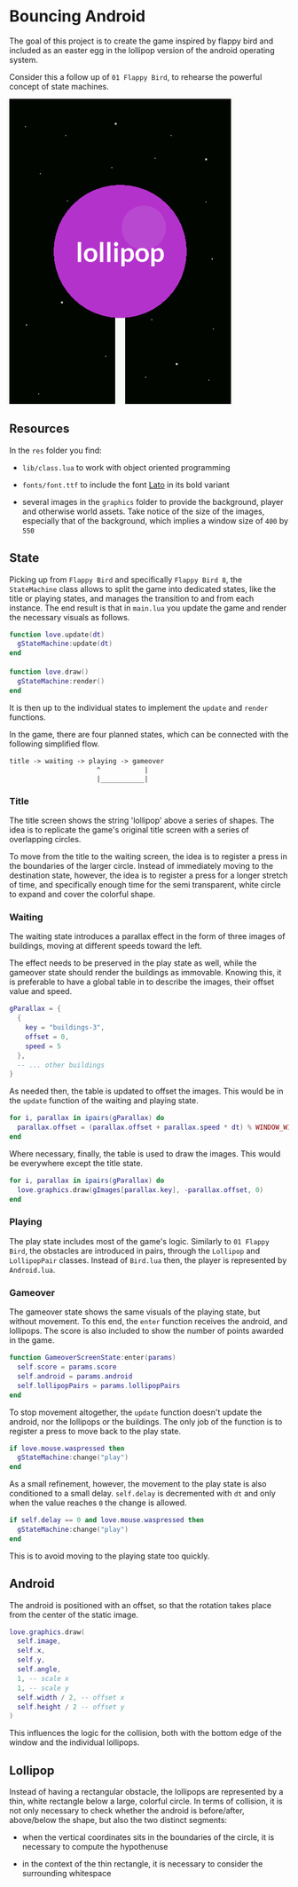 # Bouncing Android

The goal of this project is to create the game inspired by flappy bird and included as an easter egg in the lollipop version of the android operating system.

Consider this a follow up of `01 Flappy Bird`, to rehearse the powerful concept of state machines.

![A few frames from the demo "Bouncing Android"](https://github.com/borntofrappe/game-development/blob/master/Practice/Bouncing%20Android/showcase.gif)

## Resources

In the `res` folder you find:

- `lib/class.lua` to work with object oriented programming

- `fonts/font.ttf` to include the font [Lato](https://fonts.google.com/specimen/Lato) in its bold variant

- several images in the `graphics` folder to provide the background, player and otherwise world assets. Take notice of the size of the images, especially that of the background, which implies a window size of `400` by `550`

## State

Picking up from `Flappy Bird` and specifically `Flappy Bird 8`, the `StateMachine` class allows to split the game into dedicated states, like the title or playing states, and manages the transition to and from each instance. The end result is that in `main.lua` you update the game and render the necessary visuals as follows.

```lua
function love.update(dt)
  gStateMachine:update(dt)
end

function love.draw()
  gStateMachine:render()
end
```

It is then up to the individual states to implement the `update` and `render` functions.

In the game, there are four planned states, which can be connected with the following simplified flow.

```text
title -> waiting -> playing -> gameover
                      ^           |
                      |___________|
```

### Title

The title screen shows the string 'lollipop' above a series of shapes. The idea is to replicate the game's original title screen with a series of overlapping circles.

To move from the title to the waiting screen, the idea is to register a press in the boundaries of the larger circle. Instead of immediately moving to the destination state, however, the idea is to register a press for a longer stretch of time, and specifically enough time for the semi transparent, white circle to expand and cover the colorful shape.

### Waiting

The waiting state introduces a parallax effect in the form of three images of buildings, moving at different speeds toward the left.

The effect needs to be preserved in the play state as well, while the gameover state should render the buildings as immovable. Knowing this, it is preferable to have a global table in to describe the images, their offset value and speed.

```lua
gParallax = {
  {
    key = "buildings-3",
    offset = 0,
    speed = 5
  },
  -- ... other buildings
}
```

As needed then, the table is updated to offset the images. This would be in the `update` function of the waiting and playing state.

```lua
for i, parallax in ipairs(gParallax) do
  parallax.offset = (parallax.offset + parallax.speed * dt) % WINDOW_WIDTH
end
```

Where necessary, finally, the table is used to draw the images. This would be everywhere except the title state.

```lua
for i, parallax in ipairs(gParallax) do
  love.graphics.draw(gImages[parallax.key], -parallax.offset, 0)
end
```

### Playing

The play state includes most of the game's logic. Similarly to `01 Flappy Bird`, the obstacles are introduced in pairs, through the `Lollipop` and `LollipopPair` classes. Instead of `Bird.lua` then, the player is represented by `Android.lua`.

### Gameover

The gameover state shows the same visuals of the playing state, but without movement. To this end, the `enter` function receives the android, and lollipops. The score is also included to show the number of points awarded in the game.

```lua
function GameoverScreenState:enter(params)
  self.score = params.score
  self.android = params.android
  self.lollipopPairs = params.lollipopPairs
end
```

To stop movement altogether, the `update` function doesn't update the android, nor the lollipops or the buildings. The only job of the function is to register a press to move back to the play state.

```lua
if love.mouse.waspressed then
  gStateMachine:change("play")
end
```

As a small refinement, however, the movement to the play state is also conditioned to a small delay. `self.delay` is decremented with `dt` and only when the value reaches `0` the change is allowed.

```lua
if self.delay == 0 and love.mouse.waspressed then
  gStateMachine:change("play")
end
```

This is to avoid moving to the playing state too quickly.

## Android

The android is positioned with an offset, so that the rotation takes place from the center of the static image.

```lua
love.graphics.draw(
  self.image,
  self.x,
  self.y,
  self.angle,
  1, -- scale x
  1, -- scale y
  self.width / 2, -- offset x
  self.height / 2 -- offset y
)
```

This influences the logic for the collision, both with the bottom edge of the window and the individual lollipops.

## Lollipop

Instead of having a rectangular obstacle, the lollipops are represented by a thin, white rectangle below a large, colorful circle. In terms of collision, it is not only necessary to check whether the android is before/after, above/below the shape, but also the two distinct segments:

- when the vertical coordinates sits in the boundaries of the circle, it is necessary to compute the hypothenuse

- in the context of the thin rectangle, it is necessary to consider the surrounding whitespace
